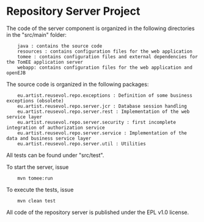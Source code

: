 Repository Server Project
=========================

The code of the server component is organized in the following directories in the "src/main" folder:

		java : contains the source code
		resources : contains configuration files for the web application
		tomee : contains configuration files and external dependencies for the TomEE application server
		webapp: contains configuration files for the web application and openEJB

The source code is organized in the following packages:

		eu.artist.reusevol.repo.exceptions : Definition of some business exceptions (obsolete) 
		eu.artist.reusevol.repo.server.jcr : Database session handling
		eu.artist.reusevol.repo.server.rest : Implementation of the web service layer
		eu.artist.reusevol.repo.server.security : first incomplete integration of authorization service
		eu.artist.reusevol.repo.server.service : Implementation of the data and business service layer
		eu.artist.reusevol.repo.server.util : Utilities

All tests can be found under "src/test".

To start the server, issue

		mvn tomee:run
		
To execute the tests, issue

		mvn clean test

All code of the repository server is published under the EPL v1.0 license.